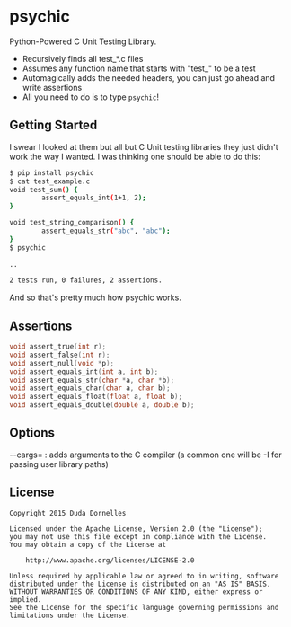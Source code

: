 # psychic

Python-Powered C Unit Testing Library.
* Recursively finds all test_*.c files
* Assumes any function name that starts with "test_" to be a test
* Automagically adds the needed headers, you can just go ahead and write assertions
* All you need to do is to type `psychic`!

## Getting Started

I swear I looked at them but all but C Unit testing libraries they just didn't work the way I wanted. I was thinking one should be able to do this:

```sh
$ pip install psychic
$ cat test_example.c
void test_sum() {
        assert_equals_int(1+1, 2);
}

void test_string_comparison() {
        assert_equals_str("abc", "abc");
}
$ psychic
        
..

2 tests run, 0 failures, 2 assertions.
```
And so that's pretty much how psychic works.

## Assertions
```c
void assert_true(int r);
void assert_false(int r);
void assert_null(void *p);
void assert_equals_int(int a, int b);
void assert_equals_str(char *a, char *b);
void assert_equals_char(char a, char b);
void assert_equals_float(float a, float b);
void assert_equals_double(double a, double b);
```

## Options
--cargs= : adds arguments to the C compiler (a common one will be -I for passing user library paths)

## License
```
Copyright 2015 Duda Dornelles

Licensed under the Apache License, Version 2.0 (the "License");
you may not use this file except in compliance with the License.
You may obtain a copy of the License at

    http://www.apache.org/licenses/LICENSE-2.0

Unless required by applicable law or agreed to in writing, software
distributed under the License is distributed on an "AS IS" BASIS,
WITHOUT WARRANTIES OR CONDITIONS OF ANY KIND, either express or implied.
See the License for the specific language governing permissions and
limitations under the License.
```
